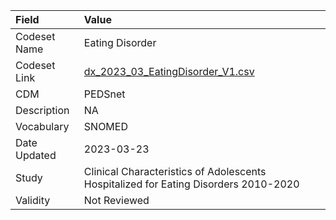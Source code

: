 |Field        |Value                                                                               |
|:------------|:-----------------------------------------------------------------------------------|
|Codeset Name |Eating Disorder                                                                     |
|Codeset Link |[dx_2023_03_EatingDisorder_V1.csv](https://github.com/PEDSnet/Variable-Dictionary/blob/main/conditions/dx_2023_03_EatingDisorder_V1.csv.csv)|
|CDM          |PEDSnet                                                                             |
|Description  |NA                                                                                  |
|Vocabulary   |SNOMED                                                                              |
|Date Updated |2023-03-23                                                                          |
|Study        |Clinical Characteristics of Adolescents Hospitalized for Eating Disorders 2010-2020 |
|Validity     |Not Reviewed                                                                        |
